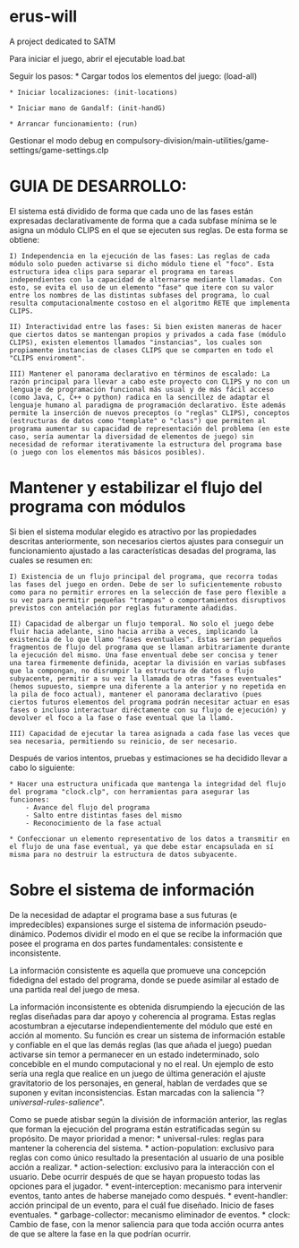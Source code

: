 # erus-will
A project dedicated to SATM

Para iniciar el juego, abrir el ejecutable load.bat

Seguir los pasos:
    * Cargar todos los elementos del juego: (load-all)

    * Iniciar localizaciones: (init-locations)

    * Iniciar mano de Gandalf: (init-handG)

    * Arrancar funcionamiento: (run)

Gestionar el modo debug en compulsory-division/main-utilities/game-settings/game-settings.clp


# GUIA DE DESARROLLO:

El sistema está dividido de forma que cada uno de las fases están expresadas declarativamente de forma que a cada subfase mínima se le asigna un módulo CLIPS en el que se ejecuten sus reglas. De esta forma se obtiene:

    I) Independencia en la ejecución de las fases: Las reglas de cada módulo solo pueden activarse si dicho módulo tiene el "foco". Esta estructura idea clips para separar el programa en tareas independientes con la capacidad de alternarse mediante llamadas. Con esto, se evita el uso de un elemento "fase" que itere con su valor entre los nombres de las distintas subfases del programa, lo cual resulta computacionalmente costoso en el algoritmo RETE que implementa CLIPS.

    II) Interactividad entre las fases: Si bien existen maneras de hacer que ciertos datos se mantengan propios y privados a cada fase (módulo CLIPS), existen elementos llamados "instancias", los cuales son propiamente instancias de clases CLIPS que se comparten en todo el "CLIPS enviroment".

    III) Mantener el panorama declarativo en términos de escalado: La razón principal para llevar a cabo este proyecto con CLIPS y no con un lenguaje de programación funcional más usual y de más fácil acceso (como Java, C, C++ o python) radica en la sencillez de adaptar el lenguaje humano al paradigma de programación declarativo. Este además permite la inserción de nuevos preceptos (o "reglas" CLIPS), conceptos (estructuras de datos como "template" o "class") que permiten al programa aumentar su capacidad de representación del problema (en este caso, sería aumentar la diversidad de elementos de juego) sin necesidad de reformar iterativamente la estructura del programa base (o juego con los elementos más básicos posibles).

# Mantener y estabilizar el flujo del programa con módulos
Si bien el sistema modular elegido es atractivo por las propiedades descritas anteriormente, son necesarios ciertos ajustes para conseguir un funcionamiento ajustado a las características desadas del programa, las cuales se resumen en:

    I) Existencia de un flujo principal del programa, que recorra todas las fases del juego en orden. Debe de ser lo suficientemente robusto como para no permitir errores en la selección de fase pero flexible a su vez para permitir pequeñas "trampas" o comportamientos disruptivos previstos con antelación por reglas futuramente añadidas.

    II) Capacidad de albergar un flujo temporal. No solo el juego debe fluir hacia adelante, sino hacia arriba a veces, implicando la existencia de lo que llamo "fases eventuales". Estas serían pequeños fragmentos de flujo del programa que se llaman arbitrariamente durante la ejecución del mismo. Una fase enventual debe ser concisa y tener una tarea firmemente definida, aceptar la división en varias subfases que la compongan, no disrumpir la estructura de datos o flujo subyacente, permitir a su vez la llamada de otras "fases eventuales" (hemos supuesto, siempre una diferente a la anterior y no repetida en la pila de foco actual), mantener el panorama declarativo (pues ciertos futuros elementos del programa podrán necesitar actuar en esas fases o incluso interactuar diréctamente con su flujo de ejecución) y devolver el foco a la fase o fase eventual que la llamó.

    III) Capacidad de ejecutar la tarea asignada a cada fase las veces que sea necesaria, permitiendo su reinicio, de ser necesario.

Después de varios intentos, pruebas y estimaciones se ha decidido llevar a cabo lo siguiente:

    * Hacer una estructura unificada que mantenga la integridad del flujo del programa "clock.clp", con herramientas para asegurar las funciones:
        - Avance del flujo del programa
        - Salto entre distintas fases del mismo
        - Reconocimiento de la fase actual
    
    * Confeccionar un elemento representativo de los datos a transmitir en el flujo de una fase eventual, ya que debe estar encapsulada en sí misma para no destruir la estructura de datos subyacente.



# Sobre el sistema de información

De la necesidad de adaptar el programa base a sus futuras (e impredecibles) expansiones surge el sistema de información pseudo-dinámico. Podemos dividir el modo en el que se recibe la información que posee el programa en dos partes fundamentales: consistente e inconsistente.

La información consistente es aquella que promueve una concepción fidedigna del estado del programa, donde se puede asimilar al estado de una partida real del juego de mesa.

La información inconsistente es obtenida disrumpiendo la ejecución de las reglas diseñadas para dar apoyo y coherencia al programa. Estas reglas acostumbran a ejecutarse independientemente del módulo que esté en acción al momento. Su función es crear un sistema de información estable y confiable en el que las demás reglas (las que añada el juego) puedan activarse sin temor a permanecer en un estado indeterminado, solo concebible en el mundo computacional y no el real. Un ejemplo de esto sería una regla que realice en un juego de última generación el ajuste gravitatorio de los personajes, en general, hablan de verdades que se suponen y evitan inconsistencias. Estan marcadas con la saliencia "?*universal-rules-salience*".

Como se puede atisbar según la división de información anterior, las reglas que forman la ejecución del programa están estratificadas según su propósito. De mayor prioridad a menor:
    * universal-rules: reglas para mantener la coherencia del sistema.
    * action-population: exclusivo para reglas con como único resultado la presentación al usuario de una posible acción a realizar.
    * action-selection: exclusivo para la interacción con el usuario. Debe ocurrir después de que se hayan propuesto todas las opciones para el jugador.
    * event-interception: mecanismo para intervenir eventos, tanto antes de haberse manejado como después.
    * event-handler: acción principal de un evento, para el cuál fue diseñado. Inicio de fases eventuales.
    * garbage-collector: mecanismo eliminador de eventos.
    * clock: Cambio de fase, con la menor saliencia para que toda acción ocurra antes de que se altere la fase en la que podrían ocurrir.
